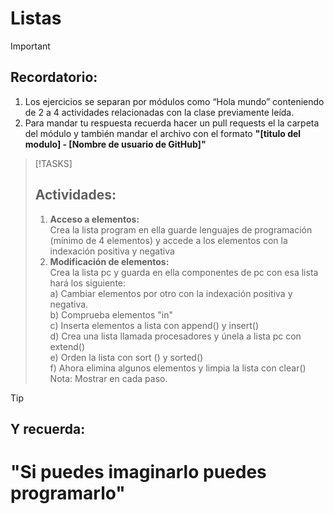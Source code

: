 # Listas

>[!IMPORTANT]
>## Recordatorio:
>1. Los ejercicios se separan por módulos como “Hola mundo” conteniendo de 2 a 4 actividades relacionadas con la clase previamente leída. 
>2. Para mandar tu respuesta recuerda hacer un pull requests el la carpeta del módulo y también mandar el archivo con el formato **"[titulo del modulo] - [Nombre de usuario de GitHub]"**

>[!TASKS]
>##  Actividades:
>1. **Acceso a elementos:**<br>Crea la lista program en ella guarde lenguajes de programación (mínimo de 4 elementos) y accede a los elementos con la indexación positiva y negativa
>2. **Modificación de elementos:**<br>Crea la lista pc y guarda en ella componentes de pc con esa lista hará los siguiente:<br> a) Cambiar elementos por otro con la indexación positiva y negativa.<br>b) Comprueba elementos "in"<br> c) Inserta elementos a lista con append() y insert() <br> d) Crea una lista llamada procesadores y únela a lista pc con extend() <br> e) Orden la lista con sort () y sorted() <br> f) Ahora elimina algunos elementos y limpia la lista con clear()<br>Nota: Mostrar en cada paso.

>[!TIP]
>## Y recuerda: 
># "Si puedes imaginarlo puedes programarlo"